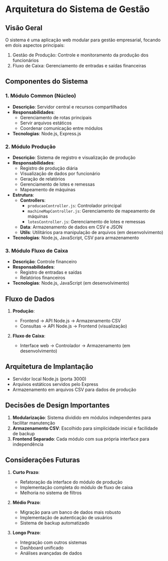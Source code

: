 # Arquitetura do Sistema de Gestão

## Visão Geral
O sistema é uma aplicação web modular para gestão empresarial, focando em dois aspectos principais:
1. Gestão de Produção: Controle e monitoramento da produção dos funcionários
2. Fluxo de Caixa: Gerenciamento de entradas e saídas financeiras

## Componentes do Sistema

### 1. Módulo Common (Núcleo)
- **Descrição**: Servidor central e recursos compartilhados
- **Responsabilidades**: 
  - Gerenciamento de rotas principais
  - Servir arquivos estáticos
  - Coordenar comunicação entre módulos
- **Tecnologias**: Node.js, Express.js

### 2. Módulo Produção
- **Descrição**: Sistema de registro e visualização de produção
- **Responsabilidades**: 
  - Registro de produção diária
  - Visualização de dados por funcionário
  - Geração de relatórios
  - Gerenciamento de lotes e remessas
  - Mapeamento de máquinas
- **Estrutura**:
  - **Controllers**: 
    - `producaoController.js`: Controlador principal
    - `machineMapController.js`: Gerenciamento de mapeamento de máquinas
    - `lotesController.js`: Gerenciamento de lotes e remessas
  - **Data**: Armazenamento de dados em CSV e JSON
  - **Utils**: Utilitários para manipulação de arquivos (em desenvolvimento)
- **Tecnologias**: Node.js, JavaScript, CSV para armazenamento

### 3. Módulo Fluxo de Caixa
- **Descrição**: Controle financeiro
- **Responsabilidades**: 
  - Registro de entradas e saídas
  - Relatórios financeiros
- **Tecnologias**: Node.js, JavaScript (em desenvolvimento)

## Fluxo de Dados
1. **Produção**:
   - Frontend -> API Node.js -> Armazenamento CSV
   - Consultas -> API Node.js -> Frontend (visualização)

2. **Fluxo de Caixa**:
   - Interface web -> Controlador -> Armazenamento (em desenvolvimento)

## Arquitetura de Implantação
- Servidor local Node.js (porta 3000)
- Arquivos estáticos servidos pelo Express
- Armazenamento em arquivos CSV para dados de produção

## Decisões de Design Importantes
1. **Modularização**: Sistema dividido em módulos independentes para facilitar manutenção
2. **Armazenamento CSV**: Escolhido para simplicidade inicial e facilidade de backup
3. **Frontend Separado**: Cada módulo com sua própria interface para independência

## Considerações Futuras
1. **Curto Prazo**:
   - Refatoração da interface do módulo de produção
   - Implementação completa do módulo de fluxo de caixa
   - Melhoria no sistema de filtros

2. **Médio Prazo**:
   - Migração para um banco de dados mais robusto
   - Implementação de autenticação de usuários
   - Sistema de backup automatizado

3. **Longo Prazo**:
   - Integração com outros sistemas
   - Dashboard unificado
   - Análises avançadas de dados

